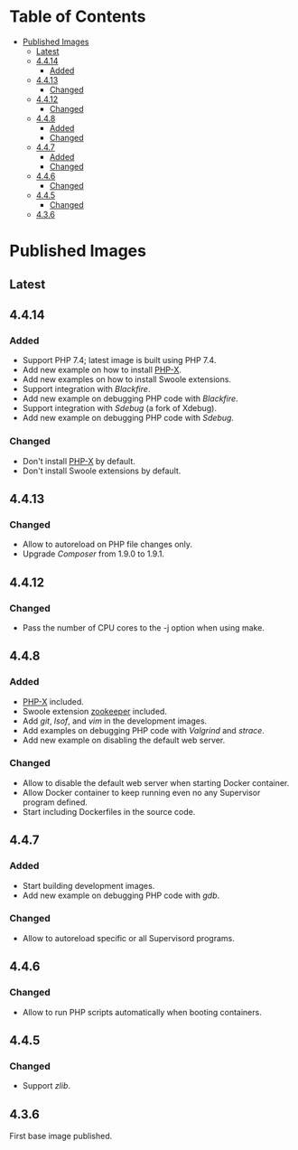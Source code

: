 Table of Contents
=================

   * [Published Images](#published-images)
      * [Latest](#latest)
      * [4.4.14](#4414)
         * [Added](#added)
      * [4.4.13](#4413)
         * [Changed](#changed)
      * [4.4.12](#4412)
         * [Changed](#changed-1)
      * [4.4.8](#448)
         * [Added](#added-1)
         * [Changed](#changed-2)
      * [4.4.7](#447)
         * [Added](#added-2)
         * [Changed](#changed-3)
      * [4.4.6](#446)
         * [Changed](#changed-4)
      * [4.4.5](#445)
         * [Changed](#changed-5)
      * [4.3.6](#436)

# Published Images

## Latest

## 4.4.14

### Added
- Support PHP 7.4; latest image is built using PHP 7.4.
- Add new example on how to install [PHP-X](https://github.com/swoole/phpx).
- Add new examples on how to install Swoole extensions.
- Support integration with _Blackfire_.
- Add new example on debugging PHP code with _Blackfire_.
- Support integration with _Sdebug_ (a fork of Xdebug).
- Add new example on debugging PHP code with _Sdebug_.

### Changed
- Don't install [PHP-X](https://github.com/swoole/phpx) by default.
- Don't install Swoole extensions by default.

## 4.4.13

### Changed
- Allow to autoreload on PHP file changes only.
- Upgrade _Composer_ from 1.9.0 to 1.9.1.

## 4.4.12

### Changed
- Pass the number of CPU cores to the -j option when using make.

## 4.4.8

### Added
- [PHP-X](https://github.com/swoole/phpx) included.
- Swoole extension [zookeeper](https://github.com/swoole/ext-zookeeper) included.
- Add _git_, _lsof_, and _vim_ in the development images.
- Add examples on debugging PHP code with _Valgrind_ and _strace_.
- Add new example on disabling the default web server.

### Changed
- Allow to disable the default web server when starting Docker container.
- Allow Docker container to keep running even no any Supervisor program defined.
- Start including Dockerfiles in the source code.

## 4.4.7

### Added
- Start building development images.
- Add new example on debugging PHP code with _gdb_.

### Changed
- Allow to autoreload specific or all Supervisord programs.

## 4.4.6

### Changed
- Allow to run PHP scripts automatically when booting containers.

## 4.4.5

### Changed
- Support _zlib_.

## 4.3.6

First base image published.
